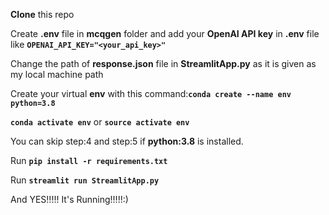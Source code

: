 **Clone** this repo

Create **.env** file in **mcqgen** folder and add your **OpenAI API key** in **.env** file like **`OPENAI_API_KEY="<your_api_key>"`**

Change the path of **response.json** file in **StreamlitApp.py** as it is given as my local machine path

Create your virtual **env** with this command:**`conda create --name env python=3.8`**

**`conda activate env`** or **`source activate env`**

You can skip step:4 and step:5 if **python:3.8** is installed.

Run **`pip install -r requirements.txt`**

Run **`streamlit run StreamlitApp.py`**

And YES!!!!! It's Running!!!!!:)
